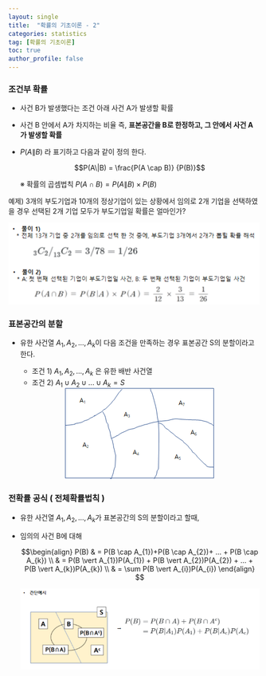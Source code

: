 ```yaml
---
layout: single
title:  "확률의 기초이론 - 2"
categories: statistics
tag: [확률의 기초이론]
toc: true
author_profile: false
---
```


### 조건부 확률

* 사건 B가 발생했다는 조건 아래 사건 A가 발생할 확률
* 사건 B 안에서 A가 차지하는 비율 즉, **표본공간을 B로 한정하고, 그 안에서 사건 A가 발생할 확률**
* $P(A\|B)$ 라 표기하고 다음과 같이 정의 한다.
  
    $$P(A\|B) = \frac{P(A \cap B)} {P(B)}$$

  ※ 확률의 곱셈법칙 $P(A \cap B) = P(A\|B) \times P(B)$

예제) 3개의 부도기업과 10개의 정상기업이 있는 상황에서 임의로 2개 기업을 선택하였을 경우 선택된 2개 기업 모두가 부도기업일 확률은 얼마인가?
  
  <center><img src="../../images/2022-03-11-prob-2/pic-1.png" /></center>

### 표본공간의 분할

* 유한 사건열 $A_{1},A_{2}, ... , A_{k}$이 다음 조건을 만족하는 경우 표본공간 S의 분할이라고 한다.
  * 조건 1) $A_{1},A_{2}, ... , A_{k}$ 은 유한 배반 사건열
  * 조건 2) $A_{1} \cup A_{2} \cup  ... \cup  A_{k}=S$
  
  <center><img src="../../images/2022-03-11-prob-2/pic-2.png" /></center>


### 전확률 공식 ( 전체확률법칙 )
* 유한 사건열 $A_{1},A_{2}, ... , A_{k}$가 표본공간의 S의 분할이라고 할때, 
* 임의의 사건 B에 대해
  
  $$\begin{align} P(B) & = P(B \cap A_{1})+P(B \cap A_{2})+ ... + P(B \cap A_{k}) \\
    & = P(B \vert A_{1})P(A_{1}) + P(B \vert A_{2})P(A_{2}) + ... + P(B \vert A_{k})P(A_{k}) \\
    & = \sum P(B \vert A_{i})P(A_{i})  \end{align} $$

  <center><img src="../../images/2022-03-11-prob-2/pic-4.png" /></center>    

